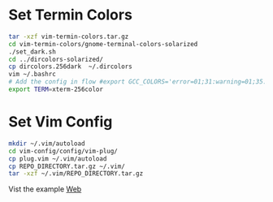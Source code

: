 # Set Termin Colors

```bash
tar -xzf vim-termin-colors.tar.gz
cd vim-termin-colors/gnome-terminal-colors-solarized
./set_dark.sh
cd ../dircolors-solarized/
cp dircolors.256dark  ~/.dircolors
vim ~/.bashrc
# Add the config in flow #export GCC_COLORS='error=01;31:warning=01;35:note=01;36:caret=01;
export TERM=xterm-256color
```

# Set Vim Config 

```bash
mkdir ~/.vim/autoload
cd vim-config/config/vim-plug/
cp plug.vim ~/.vim/autoload
cp REPO_DIRECTORY.tar.gz ~/.vim/
tar -xzf ~/.vim/REPO_DIRECTORY.tar.gz
```

Vist the example [Web](https://www.matace.com/IT/a435ed41/)